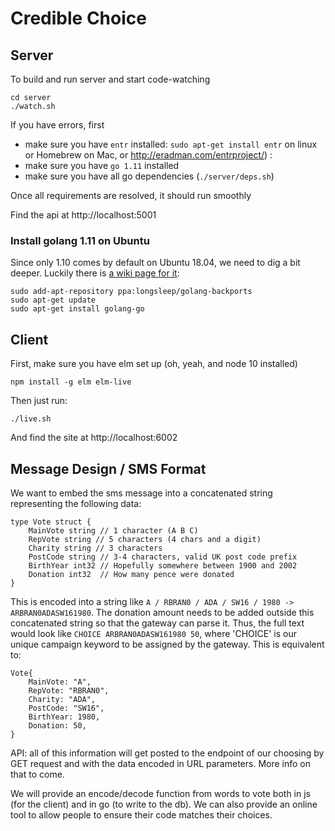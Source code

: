 # Credible Choice

## Server

To build and run server and start code-watching 
```
cd server
./watch.sh
```

If you have errors, first
* make sure you have `entr` installed: `sudo apt-get install entr` on linux or Homebrew on Mac, or http://eradman.com/entrproject/) :
* make sure you have `go 1.11` installed
* make sure you have all go dependencies (`./server/deps.sh`)

Once all requirements are resolved, it should run smoothly

Find the api at http://localhost:5001

### Install golang 1.11 on Ubuntu

Since only 1.10 comes by default on Ubuntu 18.04, we need to dig a bit deeper. Luckily there is [a wiki page for it](https://github.com/golang/go/wiki/Ubuntu):

```shell
sudo add-apt-repository ppa:longsleep/golang-backports
sudo apt-get update
sudo apt-get install golang-go
```

## Client

First, make sure you have elm set up (oh, yeah, and node 10 installed)

`npm install -g elm elm-live`

Then just run:

`./live.sh`

And find the site at http://localhost:6002


## Message Design / SMS Format

We want to embed the sms message into a concatenated string representing the following data:

```golang
type Vote struct {
    MainVote string // 1 character (A B C)
    RepVote string // 5 characters (4 chars and a digit)
    Charity string // 3 characters
    PostCode string // 3-4 characters, valid UK post code prefix
    BirthYear int32 // Hopefully somewhere between 1900 and 2002
    Donation int32  // How many pence were donated
}
```

This is encoded into a string like `A / RBRAN0 / ADA / SW16 / 1980 -> ARBRAN0ADASW161980`.  The donation amount needs to be added outside this concatenated string so that the gateway can parse it.  Thus, the full text would look like `CHOICE ARBRAN0ADASW161980 50`, where 'CHOICE' is our unique campaign keyword to be assigned by the gateway.  This is equivalent to:

```golang
Vote{
    MainVote: "A",
    RepVote: "RBRAN0",
    Charity: "ADA",
    PostCode: "SW16",
    BirthYear: 1980,
    Donation: 50,
}
```

API: all of this information will get posted to the endpoint of our choosing by GET request and with the data encoded in URL parameters.  More info on that to come.

We will provide an encode/decode function from words to vote both in js (for the client) and in go (to write to the db).
We can also provide an online tool to allow people to ensure their code matches their choices.
